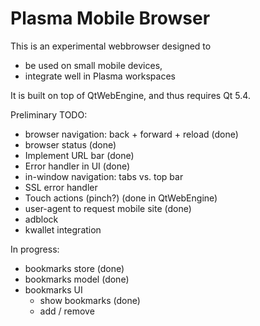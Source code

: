 # Plasma Mobile Browser

This is an experimental webbrowser designed to 

- be used on small mobile devices,
- integrate well in Plasma workspaces

It is built on top of QtWebEngine, and thus requires Qt 5.4.


Preliminary TODO:
- browser navigation: back + forward + reload (done)
- browser status (done)
- Implement URL bar (done)
- Error handler in UI (done)
- in-window navigation: tabs vs. top bar
- SSL error handler
- Touch actions (pinch?) (done in QtWebEngine)
- user-agent to request mobile site (done)
- adblock
- kwallet integration

In progress:
- bookmarks store (done)
- bookmarks model (done)
- bookmarks UI
  - show bookmarks (done)
  - add /  remove
